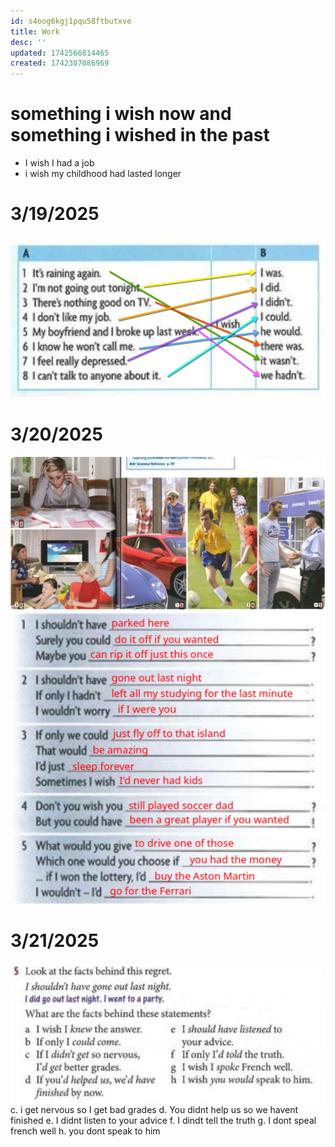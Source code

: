 ```yaml
---
id: s4oog6kgj1pqu58ftbutxve
title: Work
desc: ''
updated: 1742566814465
created: 1742307086969
---
```

# something i wish now and something i wished in the past
- I wish I had a job
- i wish my childhood had lasted longer

# 3/19/2025
![alt text](image-63.png)

# 3/20/2025
![alt text](image-64.png)
![alt text](Screenshot_20250321_072211.png)

# 3/21/2025
![alt text](image-65.png)
c. i get nervous so I get bad grades
d. You didnt help us so we havent finished
e. I didnt listen to your advice
f. I dindt tell the truth
g. I dont speal french well
h. you dont speak to him

